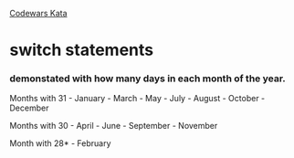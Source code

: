 
[Codewars Kata](https://www.codewars.com/kata/training-js-number-8-conditional-statement-switch/javascript)

# switch statements 
### demonstated with how many days in each month of the year.

Months with 31	- January - March - May - July - August - October - December

Months with 30	- April - June - September - November

Month with 28*	- February